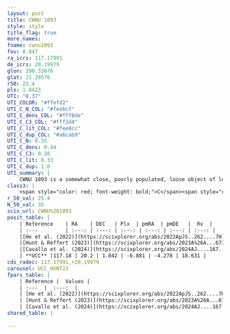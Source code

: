 ```yaml
---
layout: post
title: CWNU 1093
style: style
title_flag: true
more_names: 
fname: cwnu1093
fov: 0.847
ra_icrs: 117.17991
de_icrs: 20.19979
glon: 200.33676
glat: 21.29576
r50: 25.4
plx: 1.8423
UTI: "0.37"
UTI_COLOR: "#ffefd2"
UTI_C_N_COL: "#feebcf"
UTI_C_dens_COL: "#fff8de"
UTI_C_C3_COL: "#fff1d4"
UTI_C_lit_COL: "#fee8cc"
UTI_C_dup_COL: "#a6cab9"
UTI_C_N: 0.35
UTI_C_dens: 0.44
UTI_C_C3: 0.38
UTI_C_lit: 0.33
UTI_C_dup: 1.0
UTI_summary: |
    CWNU 1093 is a somewhat close, poorly populated, loose object of low C3 quality. It was recently reported in the literature.
class3: |
    <span style="color: red; font-weight: bold;">C</span><span style="color: #FFC300; font-weight: bold;">B</span>
r_50_val: 25.4
N_50_val: 35
scix_url: CWNU%201093
posit_table: |
    | Reference    | RA    | DEC   | Plx  | pmRA  | pmDE   |  Rv  |
    | :---         | :---: | :---: | :---: | :---: | :---: | :---: |
    |[He et al. (2022)](https://scixplorer.org/abs/2022ApJS..262....7H) | 117.061 | 20.281 | 1.844 | -6.906 | -4.299 | -- |
    |[Hunt & Reffert (2023)](https://scixplorer.org/abs/2023A%26A...673A.114H) | 117.26 | 20.179 | 1.799 | -6.956 | -4.375 | 16.622 |
    |[Cavallo et al. (2024)](https://scixplorer.org/abs/2024AJ....167...12C) | 116.827 | 20.426 | 1.812 | -- | -- | -- |
    | **UCC** |117.18 | 20.2 | 1.842 | -6.881 | -4.278 | 18.631 | 
cds_radec: 117.17991,+20.19979
carousel: UCC_HUNT23
fpars_table: |
    | Reference |  Values |
    | :---  |  :---:  |
    | [He et al. (2022)](https://scixplorer.org/abs/2022ApJS..262....7H) | `A0=0.05, logAge=7.95` |
    | [Hunt & Reffert (2023)](https://scixplorer.org/abs/2023A%26A...673A.114H) | `AV50=0.086, diffAV50=0.654, MOD50=8.621, logAge50=8.385` |
    | [Cavallo et al. (2024)](https://scixplorer.org/abs/2024AJ....167...12C) | `AV50=0.32, dMod50=8.7, logAge50=8.4, [Fe/H]50=0.17` |
shared_table: |
    
---
```

